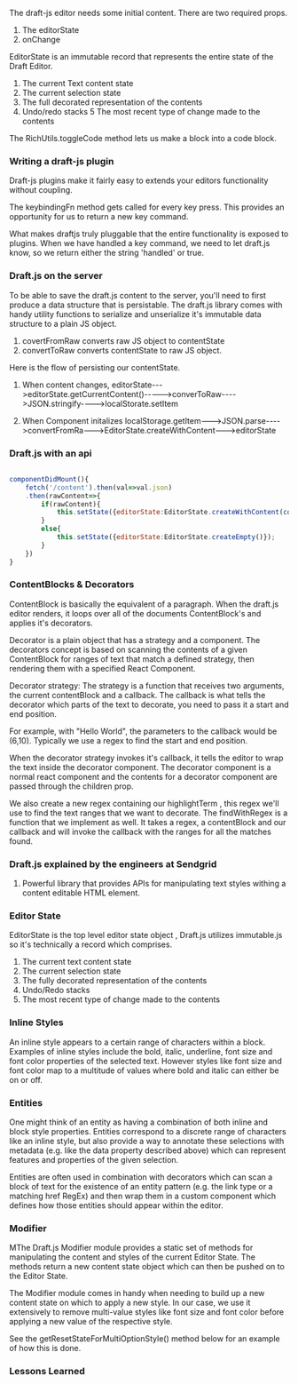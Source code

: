 The draft-js editor needs some initial content. There are two required props.

1. The editorState
2. onChange

EditorState is an immutable record that represents the entire state of the Draft Editor.

1. The current Text content state
2. The current selection state
3. The full decorated representation of the contents
4. Undo/redo stacks
   5 The most recent type of change made to the contents

The RichUtils.toggleCode method lets us make a block into a code block.

### Writing a draft-js plugin

Draft-js plugins make it fairly easy to extends your editors functionality without coupling.

The keybindingFn method gets called for every key press. This provides an opportunity for us to return a new key command.

What makes draftjs truly pluggable that the entire functionality is exposed to plugins.
When we have handled a key command, we need to let draft.js know, so we return either the string 'handled' or true.

### Draft.js on the server

To be able to save the draft.js content to the server, you'll need to first produce a data structure that is persistable. The draft.js library comes with handy utility functions to serialize and unserialize it's immutable data structure to a plain JS object.

1. covertFromRaw converts raw JS object to contentState
2. convertToRaw converts contentState to raw JS object.

Here is the flow of persisting our contentState.

1. When content changes, editorState--->editorState.getCurrentContent()----->converToRaw---->JSON.stringify---->localStorate.setItem

2. When Component initalizes
   localStorage.getItem--->JSON.parse---->convertFromRa--->EditorState.createWithContent--->editorState

### Draft.js with an api

```javascript

componentDidMount(){
    fetch('/content').then(val=>val.json)
    .then(rawContent=>{
        if(rawContent){
            this.setState({editorState:EditorState.createWithContent(convertFromRaw(rawContent))})
        }
        else{
            this.setState({editorState:EditorState.createEmpty()});
        }
    })
}
```

### ContentBlocks & Decorators

ContentBlock is basically the equivalent of a paragraph. When the draft.js editor renders, it loops over all of the documents ContentBlock's and applies it's decorators.

Decorator is a plain object that has a strategy and a component.
The decorators concept is based on scanning the contents of a given ContentBlock for ranges of text that match a defined strategy, then rendering them with a specified React Component.

Decorator strategy:
The strategy is a function that receives two arguments, the current contentBlock and a callback. The callback is what tells the decorator which parts of the text to decorate, you need to pass it a start and end position.

For example, with "Hello World", the parameters to the callback would be (6,10). Typically we use a regex to find the start and end position.

When the decorator strategy invokes it's callback, it tells the editor to wrap the text inside the decorator component. The decorator component is a normal react component and the contents for a decorator component are passed through the children prop.

We also create a new regex containing our highlightTerm , this regex we'll use to find the text ranges that we want to decorate.
The findWithRegex is a function that we implement as well. It takes a regex, a contentBlock and our callback and will invoke the callback with the ranges for all the matches found.

### Draft.js explained by the engineers at Sendgrid

1. Powerful library that provides APIs for manipulating text styles withing a content editable HTML element.

### Editor State

EditorState is the top level editor state object , Draft.js utilizes immutable.js so it's technically a record which comprises.

1. The current text content state
2. The current selection state
3. The fully decorated representation of the contents
4. Undo/Redo stacks
5. The most recent type of change made to the contents

### Inline Styles

An inline style appears to a certain range of characters within a block. Examples of inline styles include the bold, italic, underline, font size and font color properties of the selected text. However styles like font size and font color map to a multitude of values where bold and italic can either be on or off.

### Entities

One might think of an entity as having a combination of both inline and block style properties. Entities correspond to a discrete range of characters like an inline style, but also provide a way to annotate these selections with metadata (e.g. like the data property described above) which can represent features and properties of the given selection.

Entities are often used in combination with decorators which can scan a block of text for the existence of an entity pattern (e.g. the link type or a matching href RegEx) and then wrap them in a custom component which defines how those entities should appear within the editor.

### Modifier

MThe Draft.js Modifier module provides a static set of methods for manipulating the content and styles of the current Editor State. The methods return a new content state object which can then be pushed on to the Editor State.

The Modifier module comes in handy when needing to build up a new content state on which to apply a new style. In our case, we use it extensively to remove multi-value styles like font size and font color before applying a new value of the respective style.

See the getResetStateForMultiOptionStyle() method below for an example of how this is done.


### Lessons Learned

